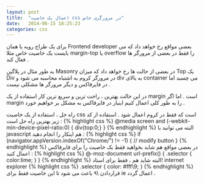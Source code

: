 ```yaml
---
layout: post
title:  "اعمال یک خاصیت css در مرورگری خاص"
date:   2014-06-15 18:25:23
categories: css
---
```

برای یک طراح رویه یا همان Frontend developer بعضی مواقع رخ خواهد داد که می بایست یک خاصیت خاص مثلا margin-top یا overflow را فقط در بعضی از مرورگر ها فعال کند .

به طور مثال در پلاگین Masonry در بعضی از حالت ها رخ خواهد داد که میزان Top یک Div در مرورگر کروم به اشتباه محاسبه می شود و div به بالای container می چسبد اما در فایرفاکس و دیگر مرورگر ها مشکلی نیست .

در این حالت بهترین ، راحت ترین و سریع ترین کار استفاده از یک margin است . اما اگر margin را به طور کلی اعمال کنیم اینبار در فایرفاکس به مشکل بر خواهیم خورد .

راه حل ، استفاده از یک خاصیت css است که فقط در کروم اعمال شود . استفاده از کد زیر بهترین راه حل است :
{% highlight css %}
@media screen and (-webkit-min-device-pixel-ratio:0) { 
 div{top:0;} 
}
{% endhighlight %}
البته می توانید با javascript هم اینکار را انجام دهید :
{% highlight css %}
if (navigator.appVersion.indexOf("Chrome/") != -1) {
// modify button 
}
{% endhighlight %}
در بعضی مواقع هم شاید بخواهید فقط یک خاصیت را برای فایرفاکس اعمال کنید :
{% highlight css %}
@-moz-document url-prefix() { 
  .selector {
     color:lime;
  }
}
{% endhighlight %}
البته شاید هم ، فقط برای استاد! internet explorer
{% highlight css %}
.selector
 { 
color: #fff\9; 
}
{% endhighlight %}
قراردادن \۹ باعث می شود تا این خاصیت فقط برای ie اعمال گردد .